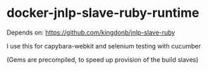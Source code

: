 # docker-jnlp-slave-ruby-runtime

Depends on:
https://github.com/kingdonb/jnlp-slave-ruby

I use this for capybara-webkit and selenium testing with cucumber

(Gems are precompiled, to speed up provision of the build slaves)
